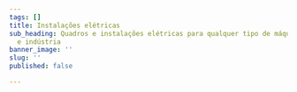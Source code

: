 ```yaml
---
tags: []
title: Instalações elétricas
sub_heading: Quadros e instalações elétricas para qualquer tipo de máquina, setor
  e indústria
banner_image: ''
slug: ''
published: false

---
```

